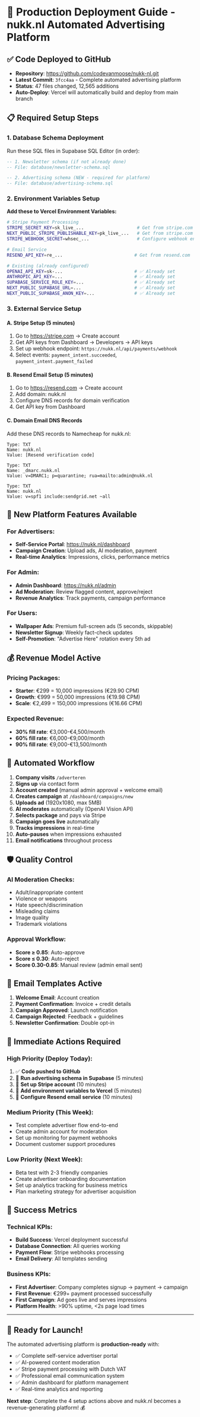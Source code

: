 # 🚀 Production Deployment Guide - nukk.nl Automated Advertising Platform

## ✅ **Code Deployed to GitHub**
- **Repository**: https://github.com/codevanmoose/nukk-nl.git
- **Latest Commit**: `3fcc4aa` - Complete automated advertising platform
- **Status**: 47 files changed, 12,565 additions
- **Auto-Deploy**: Vercel will automatically build and deploy from main branch

## 📋 **Required Setup Steps**

### 1. Database Schema Deployment
Run these SQL files in Supabase SQL Editor (in order):

```sql
-- 1. Newsletter schema (if not already done)
-- File: database/newsletter-schema.sql

-- 2. Advertising schema (NEW - required for platform)
-- File: database/advertising-schema.sql
```

### 2. Environment Variables Setup

**Add these to Vercel Environment Variables:**

```bash
# Stripe Payment Processing
STRIPE_SECRET_KEY=sk_live_...                    # Get from stripe.com
NEXT_PUBLIC_STRIPE_PUBLISHABLE_KEY=pk_live_...   # Get from stripe.com  
STRIPE_WEBHOOK_SECRET=whsec_...                  # Configure webhook endpoint

# Email Service
RESEND_API_KEY=re_...                           # Get from resend.com

# Existing (already configured)
OPENAI_API_KEY=sk-...                           # ✅ Already set
ANTHROPIC_API_KEY=...                           # ✅ Already set
SUPABASE_SERVICE_ROLE_KEY=...                   # ✅ Already set
NEXT_PUBLIC_SUPABASE_URL=...                    # ✅ Already set
NEXT_PUBLIC_SUPABASE_ANON_KEY=...               # ✅ Already set
```

### 3. External Service Setup

#### A. Stripe Setup (5 minutes)
1. Go to https://stripe.com → Create account
2. Get API keys from Dashboard → Developers → API keys
3. Set up webhook endpoint: `https://nukk.nl/api/payments/webhook`
4. Select events: `payment_intent.succeeded`, `payment_intent.payment_failed`

#### B. Resend Email Setup (5 minutes)
1. Go to https://resend.com → Create account  
2. Add domain: nukk.nl
3. Configure DNS records for domain verification
4. Get API key from Dashboard

#### C. Domain Email DNS Records
Add these DNS records to Namecheap for nukk.nl:

```
Type: TXT
Name: nukk.nl
Value: [Resend verification code]

Type: TXT  
Name: _dmarc.nukk.nl
Value: v=DMARC1; p=quarantine; rua=mailto:admin@nukk.nl

Type: TXT
Name: nukk.nl  
Value: v=spf1 include:sendgrid.net ~all
```

## 🎯 **New Platform Features Available**

### For Advertisers:
- **Self-Service Portal**: https://nukk.nl/dashboard
- **Campaign Creation**: Upload ads, AI moderation, payment
- **Real-time Analytics**: Impressions, clicks, performance metrics

### For Admin:
- **Admin Dashboard**: https://nukk.nl/admin
- **Ad Moderation**: Review flagged content, approve/reject
- **Revenue Analytics**: Track payments, campaign performance

### For Users:
- **Wallpaper Ads**: Premium full-screen ads (5 seconds, skippable)
- **Newsletter Signup**: Weekly fact-check updates
- **Self-Promotion**: "Advertise Here" rotation every 5th ad

## 💰 **Revenue Model Active**

### Pricing Packages:
- **Starter**: €299 = 10,000 impressions (€29.90 CPM)
- **Growth**: €999 = 50,000 impressions (€19.98 CPM)  
- **Scale**: €2,499 = 150,000 impressions (€16.66 CPM)

### Expected Revenue:
- **30% fill rate**: €3,000-€4,500/month
- **60% fill rate**: €6,000-€9,000/month
- **90% fill rate**: €9,000-€13,500/month

## 🔄 **Automated Workflow**

1. **Company visits** `/adverteren` 
2. **Signs up** via contact form
3. **Account created** (manual admin approval + welcome email)
4. **Creates campaign** at `/dashboard/campaigns/new`
5. **Uploads ad** (1920x1080, max 5MB)
6. **AI moderates** automatically (OpenAI Vision API)
7. **Selects package** and pays via Stripe
8. **Campaign goes live** automatically
9. **Tracks impressions** in real-time
10. **Auto-pauses** when impressions exhausted
11. **Email notifications** throughout process

## 🛡️ **Quality Control**

### AI Moderation Checks:
- Adult/inappropriate content
- Violence or weapons
- Hate speech/discrimination  
- Misleading claims
- Image quality
- Trademark violations

### Approval Workflow:
- **Score ≥ 0.85**: Auto-approve
- **Score ≤ 0.30**: Auto-reject
- **Score 0.30-0.85**: Manual review (admin email sent)

## 📧 **Email Templates Active**

1. **Welcome Email**: Account creation
2. **Payment Confirmation**: Invoice + credit details
3. **Campaign Approved**: Launch notification
4. **Campaign Rejected**: Feedback + guidelines
5. **Newsletter Confirmation**: Double opt-in

## 🚨 **Immediate Actions Required**

### High Priority (Deploy Today):
1. ✅ **Code pushed to GitHub** 
2. 🔄 **Run advertising schema in Supabase** (5 minutes)
3. 🔄 **Set up Stripe account** (10 minutes)
4. 🔄 **Add environment variables to Vercel** (5 minutes)
5. 🔄 **Configure Resend email service** (10 minutes)

### Medium Priority (This Week):
- Test complete advertiser flow end-to-end
- Create admin account for moderation
- Set up monitoring for payment webhooks
- Document customer support procedures

### Low Priority (Next Week):
- Beta test with 2-3 friendly companies
- Create advertiser onboarding documentation  
- Set up analytics tracking for business metrics
- Plan marketing strategy for advertiser acquisition

## 🎉 **Success Metrics**

### Technical KPIs:
- **Build Success**: Vercel deployment successful
- **Database Connection**: All queries working
- **Payment Flow**: Stripe webhooks processing
- **Email Delivery**: All templates sending

### Business KPIs:  
- **First Advertiser**: Company completes signup → payment → campaign
- **First Revenue**: €299+ payment processed successfully
- **First Campaign**: Ad goes live and serves impressions
- **Platform Health**: >90% uptime, <2s page load times

---

## 🚀 **Ready for Launch!**

The automated advertising platform is **production-ready** with:
- ✅ Complete self-service advertiser portal
- ✅ AI-powered content moderation  
- ✅ Stripe payment processing with Dutch VAT
- ✅ Professional email communication system
- ✅ Admin dashboard for platform management
- ✅ Real-time analytics and reporting

**Next step**: Complete the 4 setup actions above and nukk.nl becomes a revenue-generating platform! 💰